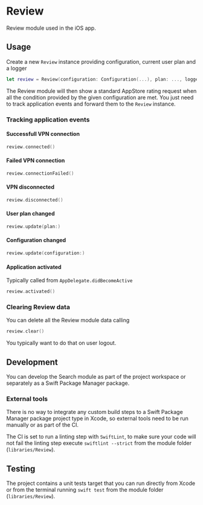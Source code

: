 # Review

Review module used in the iOS app.

## Usage

Create a new `Review` instance providing configuration, current user plan and a logger

```swift
let review = Review(configuration: Configuration(...), plan: ..., logger: { message in ... })
```

The Review module will then show a standard AppStore rating request when all the condition provided by the given configuration are met. You just need to track application events and forward them to the `Review` instance.

### Tracking application events

#### Successfull VPN connection

```swift
review.connected()
```

#### Failed VPN connection

```swift
review.connectionFailed()
```

#### VPN disconnected

```swift
review.disconnected()
```

#### User plan changed

```swift
review.update(plan:)
```

#### Configuration changed

```swift
review.update(configuration:)
```

#### Application activated

Typically called from `AppDelegate.didBecomeActive`

```swift
review.activated()
```

### Clearing Review data

You can delete all the Review module data calling

```swift
review.clear()
```

You typically want to do that on user logout.

## Development

You can develop the Search module as part of the project workspace or separately as a Swift Package Manager package. 

### External tools

There is no way to integrate any custom build steps to a Swift Package Manager package project type in Xcode, so external tools need to be run manually or as part of the CI.

The CI is set to run a linting step with `SwiftLint`, to make sure your code will not fail the linting step execute `swiftlint --strict` from the module folder (`libraries/Review`).

## Testing

The project contains a unit tests target that you can run directly from Xcode or from the terminal running `swift test` from the module folder (`libraries/Review`).
